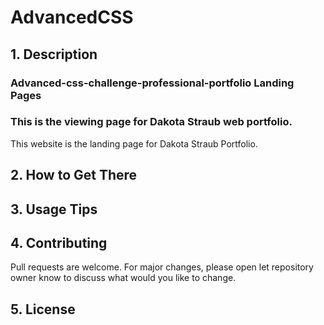 # AdvancedCSS

## 1. Description


### Advanced-css-challenge-professional-portfolio Landing Pages
### This is the viewing page for Dakota Straub web portfolio.





This website is the landing page for Dakota Straub Portfolio.




## 2. How to Get There






## 3. Usage Tips



## 4. Contributing
Pull requests are welcome. For major changes, please open let repository owner know to discuss what would you like to change.






## 5. License
